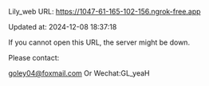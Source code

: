 Lily_web URL: https://1047-61-165-102-156.ngrok-free.app

Updated at: 2024-12-08 18:37:18

If you cannot open this URL, the server might be down.

Please contact: 

goley04@foxmail.com Or Wechat:GL_yeaH